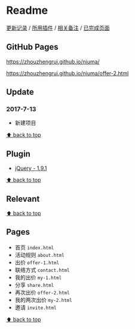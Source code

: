 # Readme

[更新记录](#update) / [所用插件](#plugin) / [相关备注](#relevant) / [已完成页面](#pages)

## GitHub Pages

<https://zhouzhengrui.github.io/niuma/>

<https://zhouzhengrui.github.io/niuma/offer-2.html>


## Update

### 2017-7-13

- 新建项目

[⬆ back to top](#readme)

## Plugin

- [jQuery - 1.9.1](http://jquery.com/)

[⬆ back to top](#readme)

## Relevant

[⬆ back to top](#readme)

## Pages

- 首页 `index.html`
- 活动规则 `about.html`
- 出价 `offer-1.html`
- 联络方式 `contact.html`
- 我的出价 `my-1.html`
- 分享 `share.html`
- 再次出价 `offer-2.html`
- 我的两次出价 `my-2.html`
- 邀请 `invite.html`

[⬆ back to top](#readme)
